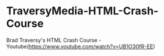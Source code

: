 # TraversyMedia-HTML-Crash-Course
Brad Traversy's HTML Crash Course - Youtube(https://www.youtube.com/watch?v=UB1O30fR-EE)
